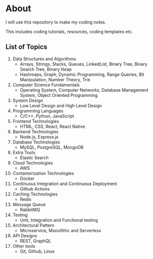 # About

I will use this repository to make my coding notes.

This includes coding tutorials, resources, coding templates etc.

## List of Topics

1. Data Structures and Algorithms
   - Arrays, Strings, Stacks, Queues, LinkedList, Binary Tree, Binary Search Tree, Binary Heap
   - Hashmaps, Graph, Dynamic Programming, Range Queries, Bit Manipulation, Number Theory, Trie
2. Computer Science Fundamentals
   - Operating System, Computer Networks, Database Management System, Object Oriented Programming
3. System Design
   - Low Level Design and High Level Design
4. Programming Languages
      - C/C++, Python, JavaScript
6. Frontend Technologies
      - HTML, CSS, React, React Native
7. Backend Technologies
      - Node.js, Express.js
8. Database Technologies
      - MySQL, PostgreSQL, MongoDB
9. Extra Tools 
      - Elastic Search
10. Cloud Technologies
      - AWS
11. Containerization Technologies
      - Docker
12. Continuous Integration and Continuous Deployment
      - Github Actions
13. Caching Technologies
      - Redis
14. Message Queue
      - RabbitMQ
15. Testing
      - Unit, Integration and Functional testing
16. Architectural Pattern
      - Microservice, Monolithic and Serverless
17. API Designs
      - REST, GraphQL
18. Other tools
      - Git, Github, Linux

